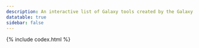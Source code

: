 ```yaml
---
description: An interactive list of Galaxy tools created by the Galaxy CoDex.
datatable: true
sidebar: false
---
```


<div markdown="0">
{% include codex.html %}
</div>